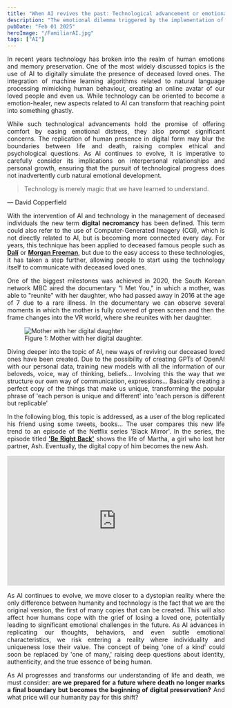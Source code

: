 ```yaml
---
title: "When AI revives the past: Technological advancement or emotional dilemma?"
description: "The emotional dilemma triggered by the implementation of AI in human interactions, blurring the boundaries of reality and potentially freezing emotional growth."
pubDate: "Feb 01 2025"
heroImage: "/FamiliarAI.jpg"
tags: ["AI"]
---
```


<p style="text-align: justify;">
In recent years technology has broken into the realm of human emotions and memory preservation. 
One of the most widely discussed topics is the use of AI to digitally simulate the presence of deceased loved ones. 
The integration of machine learning algorithms related to natural language processing mimicking human behaviour, 
creating an online avatar of our loved people and even us. While technology can be oriented to become a emotion-healer, 
new aspects related to AI can transform that reaching point into something ghastly.
</p>

<p style="text-align: justify;">
While such technological advancements hold the promise of offering comfort by easing emotional distress, 
they also prompt significant concerns. The replication of human presence in digital form may blur the boundaries between 
life and death, raising complex ethical and psychological questions. As AI continues to evolve, it is imperative to carefully 
consider its implications on interpersonal relationships and personal growth, ensuring that the pursuit of technological 
progress does not inadvertently curb natural emotional development.
</p>

<blockquote>Technology is merely magic that we have learned to understand.</blockquote>
<figcaption>— David Copperfield</figcaption>

<p style="text-align: justify;">
With the intervention of AI and technology in the management of deceased individuals the new term <strong>digital necromancy</strong>
has been defined. This term could also refer to the use of Computer-Generated Imagery (CGI), which is not directly related to AI, but 
is becoming more connected every day. For years, this technique has been applied to deceased famous people such as <a href="https://www.youtube.com/watch?v=BxlPCLRfk8U" target="_blank" rel="noopener noreferrer" class="text-black-600 underline hover:text-black-800"> <strong>Dalí</strong></a> or
<a href="https://www.youtube.com/watch?v=oxXpB9pSETo" target="_blank" rel="noopener noreferrer" class="text-black-600 underline hover:text-black-800"> <strong>Morgan Freeman</strong></a>, but due to the easy access to these technologies, it has taken a step further, allowing people to start using the technology itself to communicate with deceased loved ones.
</p>

<p style="text-align: justify;">
One of the biggest milestones was achieved in 2020, the South Korean network MBC aired the documentary "I Met You," in which a mother, was able to "reunite" with her daughter, who had passed away in 2016 at the age of 7 due to a rare illness.
In the documentary we can observe several moments in which the mother is fully covered of green screen and then the frame changes into the VR world, where she reunites with her daughter.
</p>
<figure>
  <img src="/Blog/AIMother.jpg" alt="Mother with her digital daughter" title="Mother and digital daughter">
  <figcaption>Figure 1: Mother with her digital daughter.</figcaption>
</figure>

<p style="text-align: justify;">
Diving deeper into the topic of AI, new ways of reviving our deceased loved ones have been created. Due to the possibility of creating GPTs of OpenAI with our personal data, training new models with all the information of our beloveds, voice, way of thinking, beliefs... Involving this the way that we structure our own way of communication, expressions... Basically creating a perfect copy of the things that make us unique, transforming the popular phrase of 'each person is unique and different' into 'each person is different but replicable'
</p>

<p style="text-align: justify;">
In the following blog, this topic is addressed, as a user of the blog replicated his friend using some tweets, books... The user compares this new life trend to an episode of the Netflix series 'Black Mirror'. In the series, the episode titled 
<a href="https://www.imdb.com/es-es/title/tt2290780/" target="_blank" rel="noopener noreferrer" class="text-black-600 underline hover:text-black-800"> <strong>'Be Right Back'</strong></a> shows the life of Martha, a girl who lost her partner, Ash. Eventually, the digital copy of him becomes the new Ash.
</p>

<iframe 
  src="https://www.meneame.net/m/tecnolog%C3%ADa/amigo-murio-hicieron-ia-alimentada-tuits-posts-libros-llore" target="_blank" rel="noopener noreferrer" 
  title="Post de Menéame" 
  width="100%" 
  height="300" 
  frameborder="0" 
  allowfullscreen>
</iframe>

<p style="text-align: justify;">
As AI continues to evolve, we move closer to a dystopian reality where the only difference between humanity and technology is the fact that we are the original version, the first of many copies that can be created. This will also affect how humans cope with the grief of losing a loved one, potentially leading to significant emotional challenges in the future. As AI advances in replicating our thoughts, behaviors, and even subtle emotional characteristics, we risk entering a reality where individuality and uniqueness lose their value. The concept of being 'one of a kind' could soon be replaced by 'one of many,' raising deep questions about identity, authenticity, and the true essence of being human.
</p>

<p style="text-align: justify;">
As AI progresses and transforms our understanding of life and death, we must consider: <strong>are we prepared for a future where death no longer marks a final boundary but becomes the beginning of digital preservation?</strong> And what price will our humanity pay for this shift?
</p>